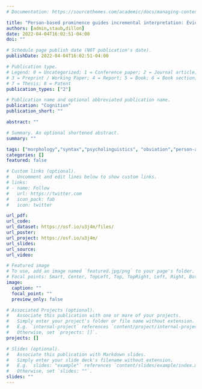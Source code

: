 ```yaml
---
# Documentation: https://sourcethemes.com/academic/docs/managing-content/

title: "Person-based prominence guides incremental interpretation: Evidence from obviation in Ojibwe"
authors: [admin,staub,dillon]
date: 2022-04-04T16:02:51-04:00
doi: ""

# Schedule page publish date (NOT publication's date).
publishDate: 2022-04-04T16:02:51-04:00

# Publication type.
# Legend: 0 = Uncategorized; 1 = Conference paper; 2 = Journal article;
# 3 = Preprint / Working Paper; 4 = Report; 5 = Book; 6 = Book section;
# 7 = Thesis; 8 = Patent
publication_types: ["2"]

# Publication name and optional abbreviated publication name.
publication: "Cognition"
publication_short: ""

abstract: ""

# Summary. An optional shortened abstract.
summary: ""

tags: ["morphology","syntax","psycholinguistics", "obviation","person-animacy hierarchy","Ojibwe","Algonquian","filler-gap dependencies"]
categories: []
featured: false

# Custom links (optional).
#   Uncomment and edit lines below to show custom links.
# links:
# - name: Follow
#   url: https://twitter.com
#   icon_pack: fab
#   icon: twitter

url_pdf:
url_code:
url_dataset: https://osf.io/u3j4m/files/
url_poster:
url_project: https://osf.io/u3j4m/
url_slides:
url_source:
url_video:

# Featured image
# To use, add an image named `featured.jpg/png` to your page's folder. 
# Focal points: Smart, Center, TopLeft, Top, TopRight, Left, Right, BottomLeft, Bottom, BottomRight.
image:
  caption: ""
  focal_point: ""
  preview_only: false

# Associated Projects (optional).
#   Associate this publication with one or more of your projects.
#   Simply enter your project's folder or file name without extension.
#   E.g. `internal-project` references `content/project/internal-project/index.md`.
#   Otherwise, set `projects: []`.
projects: []

# Slides (optional).
#   Associate this publication with Markdown slides.
#   Simply enter your slide deck's filename without extension.
#   E.g. `slides: "example"` references `content/slides/example/index.md`.
#   Otherwise, set `slides: ""`.
slides: ""
---
```

